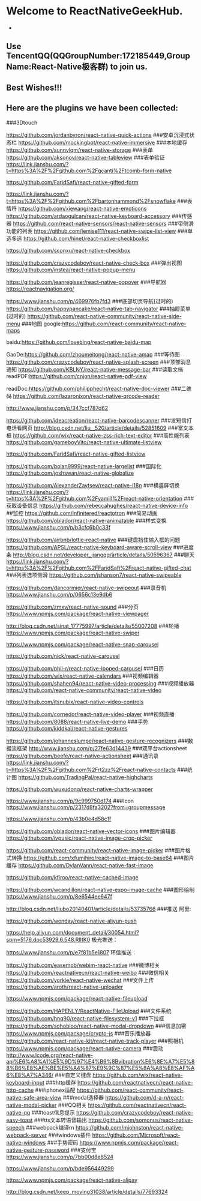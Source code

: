 # Welcome to ReactNativeGeekHub.
-
Use TencentQQ(QQGroupNumber:172185449,GroupName:React-Native极客群) to join us.
-
Best Wishes!!!
-
Here are the plugins we have been collected:
-
###3Dtouch

https://github.com/jordanbyron/react-native-quick-actions 
###安卓沉浸式状态栏
https://github.com/mockingbot/react-native-immersive
###本地缓存
https://github.com/sunnylqm/react-native-storage
###表单
https://github.com/aksonov/react-native-tableview
###表单验证
https://link.jianshu.com/?t=https%3A%2F%2Fgithub.com%2Fgcanti%2Ftcomb-form-native

https://github.com/FaridSafi/react-native-gifted-form

https://link.jianshu.com/?t=https%3A%2F%2Fgithub.com%2Fbartonhammond%2Fsnowflake
###表情符
https://github.com/xiewang/react-native-emoticons
https://github.com/ardaogulcan/react-native-keyboard-accessory 
###传感器
https://github.com/react-native-sensors/react-native-sensors
###带侧滑功能的列表
https://github.com/jemise111/react-native-swipe-list-view
###单选多选
https://github.com/hinet/react-native-checkboxlist

https://github.com/sconxu/react-native-checkbox

https://github.com/crazycodeboy/react-native-check-box
###弹出视图
https://github.com/instea/react-native-popup-menu

https://github.com/jeanregisser/react-native-popover
###导航器
https://reactnavigation.org/

https://www.jianshu.com/p/469976fb7fd3
###底部切页导航(过时的)
https://github.com/happypancake/react-native-tab-navigator
###抽屉菜单(过时的)
https://github.com/react-native-community/react-native-side-menu
###地图
google:https://github.com/react-community/react-native-maps

baidu:https://github.com/lovebing/react-native-baidu-map

GaoDe:https://github.com/zhoumeitong/react-native-amap 
###等待图
https://github.com/crazycodeboy/react-native-splash-screen
###顶部消息通知
https://github.com/KBLNY/react-native-message-bar
###读取文档
readPDF:https://github.com/cnjon/react-native-pdf-view

readDoc:https://github.com/philipphecht/react-native-doc-viewer 
###二维码
https://github.com/lazaronixon/react-native-qrcode-reader


http://www.jianshu.com/p/347ccf787d62


https://github.com/ideacreation/react-native-barcodescanner
###发短信打电话看网页
http://blog.csdn.net/liu__520/article/details/52851609
###富文本框
https://github.com/wix/react-native-zss-rich-text-editor
###高性能列表
https://github.com/gameboyVito/react-native-ultimate-listview


https://github.com/FaridSafi/react-native-gifted-listview


https://github.com/bolan9999/react-native-largelist 
###国际化
https://github.com/joshswan/react-native-globalize 


https://github.com/AlexanderZaytsev/react-native-i18n 
###横竖屏切换
https://link.jianshu.com/?t=https%3A%2F%2Fgithub.com%2Fyamill%2Freact-native-orientation 
###获取设备信息
https://github.com/rebeccahughes/react-native-device-info
##监控
https://github.com/infinitered/reactotron 
###简易动画
https://github.com/oblador/react-native-animatable
###样式变换
https://www.jianshu.com/p/b3cfc6b0c33f


https://github.com/airbnb/lottie-react-native
###键盘挡住输入框的问题
https://github.com/APSL/react-native-keyboard-aware-scroll-view 
###进度条
http://blog.csdn.net/developer_jiangqq/article/details/50596367
###聊天
https://link.jianshu.com/?t=https%3A%2F%2Fgithub.com%2FFaridSafi%2Freact-native-gifted-chat 
###列表选项侧滑
https://github.com/jshanson7/react-native-swipeable

https://github.com/dancormier/react-native-swipeout 
###录音机
https://www.jianshu.com/p/0656c13e9db6


https://github.com/zmxv/react-native-sound
###分页
https://www.npmjs.com/package/react-native-viewpager 

http://blog.csdn.net/sinat_17775997/article/details/55007208
###轮播
https://www.npmjs.com/package/react-native-swiper 


https://www.npmjs.com/package/react-native-snap-carousel 


https://github.com/nick/react-native-carousel


https://github.com/phil-r/react-native-looped-carousel
###日历
https://github.com/wix/react-native-calendars
###视频编辑器
https://github.com/shahen94/react-native-video-processing 
###视频播放器
https://github.com/react-native-community/react-native-video


https://github.com/itsnubix/react-native-video-controls 


https://github.com/cornedor/react-native-video-player 
###视频直播
https://github.com/8088/react-native-live-demo
###手势
https://github.com/kiddkai/react-native-gestures

https://github.com/johanneslumpe/react-native-gesture-recognizers 
###数据流框架
http://www.jianshu.com/p/27fe63d14439
###双平台actionsheet
https://github.com/beefe/react-native-actionsheet 
###通讯录
https://link.jianshu.com/?t=https%3A%2F%2Fgithub.com%2Frt2zz%2Freact-native-contacts 
###统计图
https://github.com/TradingPal/react-native-highcharts


https://github.com/wuxudong/react-native-charts-wrapper 


https://www.jianshu.com/p/9c999750d174 
###Icon
https://www.jianshu.com/p/2317d8fa3202?from=groupmessage


https://www.jianshu.com/p/43b0e4d58c1f


https://github.com/oblador/react-native-vector-icons
###图片编辑器
https://github.com/ivpusic/react-native-image-crop-picker

https://github.com/react-community/react-native-image-picker
###图片格式转换
https://github.com/xfumihiro/react-native-image-to-base64
###图片缓存
https://github.com/DylanVann/react-native-fast-image


https://github.com/kfiroo/react-native-cached-image 


https://github.com/wcandillon/react-native-expo-image-cache 
###图形绘制
https://www.jianshu.com/p/8e6544ee647f 


http://blog.csdn.net/liubo20140401/article/details/53735766 
###推送
阿里:

https://github.com/wonday/react-native-aliyun-push

https://help.aliyun.com/document_detail/30054.html?spm=5176.doc53929.6.548.RlItK0
极光推送：


https://www.jianshu.com/p/e7f81b5e1807
环信推送：


https://github.com/easemob/webim-react-native
###微博相关
https://github.com/reactnativecn/react-native-weibo
###微信相关
https://github.com/yorkie/react-native-wechat
###文件上传
https://github.com/aroth/react-native-uploader


https://www.npmjs.com/package/react-native-fileupload


https://github.com/HAPENLY/ReactNative-FileUpload
###文件系统
https://github.com/hnq90/react-native-filesystem-v1
###下拉框
https://github.com/sohobloo/react-native-modal-dropdown
###信息加密
https://www.npmjs.com/package/crypto-js
###音乐播放器
https://github.com/react-native-kit/react-native-track-player
###照相机
https://www.npmjs.com/package/react-native-camera 
###震动
http://www.lcode.org/react-native-api%E6%A8%A1%E5%9D%97%E4%B9%8Bvibration%E6%8E%A7%E5%88%B6%E8%AE%BE%E5%A4%87%E9%9C%87%E5%8A%A8%E8%AF%A6%E8%A7%A346/
###自定义键盘
https://github.com/wix/react-native-keyboard-input
###http缓存
https://github.com/reactnativecn/react-native-http-cache
###iphonex适配
https://github.com/react-community/react-native-safe-area-view
###modal选择器
https://github.com/d-a-n/react-native-modal-picker
###QQ相关
https://github.com/reactnativecn/react-native-qq 
###toast信息提示
https://github.com/crazycodeboy/react-native-easy-toast 
###tts文本转语音输出
https://github.com/somonus/react-native-speech 
###webpack编译rn
https://github.com/mjohnston/react-native-webpack-server
###windows插件
https://github.com/Microsoft/react-native-windows 
###手势密码
https://www.npmjs.com/package/react-native-gesture-password 
###支付宝
https://www.jianshu.com/p/7bb00d8e8524 


https://www.jianshu.com/p/bde956449299 


https://www.npmjs.com/package/react-native-alipay 


http://blog.csdn.net/keep_moving31038/article/details/77693324

